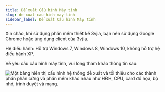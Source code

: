 ```yaml
---
title: Đề xuất Cấu hình Máy tính
slug: de-xuat-cau-hinh-may-tinh
sidebar_label: Đề xuất Cấu hình Máy tính
---
```


Xin chào, khi sử dụng phần mềm thiết kế 3vjia, bạn nên sử dụng Google Chrome hoặc ứng dụng client của 3vjia.

Hệ điều hành: Hỗ trợ Windows 7, Windows 8, Windows 10, không hỗ trợ hệ điều hành XP.

Về yêu cầu cấu hình máy tính, vui lòng tham khảo thông tin sau:

![Một bảng hiển thị cấu hình hệ thống đề xuất và tối thiểu cho các thành phần phần cứng và phần mềm khác nhau như HĐH, CPU, card đồ họa, bộ nhớ, trình duyệt và mạng.](https://storage.googleapis.com/jegavn_kb/images/ab412056-d5e2-4a08-9536-0b0d02b2c7b0.png)